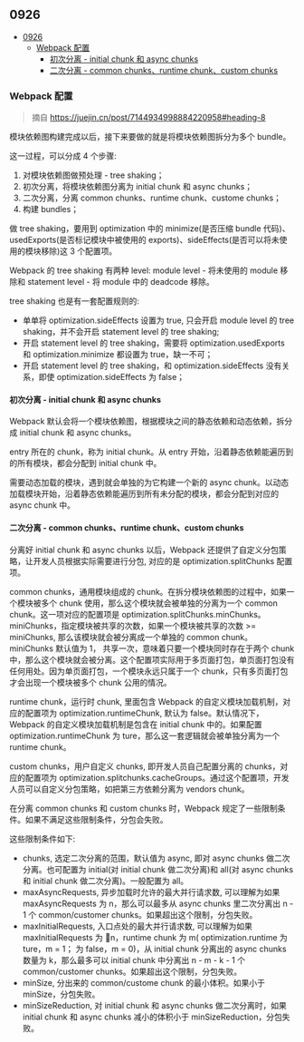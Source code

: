 ## 0926

<!-- TOC -->

- [0926](#0926)
  - [Webpack 配置](#webpack-配置)
    - [初次分离 - initial chunk 和 async chunks](#初次分离---initial-chunk-和-async-chunks)
    - [二次分离 - common chunks、runtime chunk、custom chunks](#二次分离---common-chunksruntime-chunkcustom-chunks)

<!-- /TOC -->

### Webpack 配置   

> 摘自 https://juejin.cn/post/7144934998884220958#heading-8     

模块依赖图构建完成以后，接下来要做的就是将模块依赖图拆分为多个 bundle。    

这一过程，可以分成 4 个步骤:

1. 对模块依赖图做预处理 - tree shaking；
2. 初次分离，将模块依赖图分离为 initial chunk 和 async chunks；
3. 二次分离，分离 common chunks、runtime chunk、custome chunks；
4. 构建 bundles；

做 tree shaking，要用到 optimization 中的 minimize(是否压缩 bundle 代码)、usedExports(是否标记模块中被使用的 exports)、sideEffects(是否可以将未使用的模块移除)这 3 个配置项。    

Webpack 的 tree shaking 有两种 level: module level - 将未使用的 module 移除和 statement level - 将 module 中的 deadcode 移除。

tree shaking 也是有一套配置规则的:    

- 单单将 optimization.sideEffects 设置为 true, 只会开启 module level 的 tree shaking，并不会开启 statement level 的 tree shaking;
- 开启 statement level 的 tree shaking，需要将 optimization.usedExports 和 optimization.minimize 都设置为 true，缺一不可；
- 开启 statement level 的 tree shaking，和 optimization.sideEffects 没有关系，即使 optimization.sideEffects 为 false；

#### 初次分离 - initial chunk 和 async chunks     

Webpack 默认会将一个模块依赖图，根据模块之间的静态依赖和动态依赖，拆分成 initial chunk 和 async chunks。     

entry 所在的 chunk，称为 initial chunk。从 entry 开始，沿着静态依赖能遍历到的所有模块，都会分配到 initial chunk 中。     

需要动态加载的模块，遇到就会单独的为它构建一个新的 async chunk。以动态加载模块开始，沿着静态依赖能遍历到所有未分配的模块，都会分配到对应的 async chunk 中。    

#### 二次分离 - common chunks、runtime chunk、custom chunks    

分离好 initial chunk 和 async chunks 以后，Webpack 还提供了自定义分包策略，让开发人员根据实际需要进行分包, 对应的是 optimization.splitChunks 配置项。     

common chunks，通用模块组成的 chunk。在拆分模块依赖图的过程中，如果一个模块被多个 chunk 使用，那么这个模块就会被单独的分离为一个 common chunk。这一项对应的配置项是 optimization.splitChunks.minChunks。miniChunks，指定模块被共享的次数，如果一个模块被共享的次数 >= miniChunks, 那么该模块就会被分离成一个单独的 common chunk。 miniChunks 默认值为 1， 共享一次，意味着只要一个模块同时存在于两个 chunk 中，那么这个模块就会被分离。这个配置项实际用于多页面打包，单页面打包没有任何用处。因为单页面打包，一个模块永远只属于一个 chunk，只有多页面打包才会出现一个模块被多个 chunk 公用的情况。    

runtime chunk，运行时 chunk, 里面包含 Webpack 的自定义模块加载机制，对应的配置项为 optimization.runtimeChunk, 默认为 false。默认情况下，Webpack 的自定义模块加载机制是包含在 initial chunk 中的。如果配置 optimization.runtimeChunk 为 ture，那么这一套逻辑就会被单独分离为一个 runtime chunk。         

custom chunks，用户自定义 chunks, 即开发人员自己配置分离的 chunks，对应的配置项为 optimization.splitchunks.cacheGroups。通过这个配置项，开发人员可以自定义分包策略，如把第三方依赖分离为 vendors chunk。    

在分离 common chunks 和 custom chunks 时，Webpack 规定了一些限制条件。如果不满足这些限制条件，分包会失败。

这些限制条件如下:     

- chunks, 选定二次分离的范围，默认值为 async, 即对 async chunks 做二次分离。也可配置为 initial(对 initial chunk 做二次分离)和 all(对 async chunks 和 initial chunk 做二次分离)。一般配置为 all。
- maxAsyncRequests, 异步加载时允许的最大并行请求数, 可以理解为如果 maxAsyncRequests 为 n，那么可以最多从 async chunks 里二次分离出 n - 1 个 common/customer chunks。如果超出这个限制，分包失败。
- maxInitialRequests, 入口点处的最大并行请求数, 可以理解为如果 maxInitialRequests 为 n，runtime chunk 为 m( optimization.runtime 为 ture，m = 1； 为 false，m = 0)，从 initial chunk 分离出的 async chunks 数量为 k，那么最多可以 initial chunk 中分离出 n - m - k - 1 个 common/customer chunks。如果超出这个限制，分包失败。
- minSize, 分出来的 common/custome chunk 的最小体积。如果小于 minSize，分包失败。
- minSizeReduction, 对 initial chunk 和 async chunks 做二次分离时，如果 initial chunk 和 async chunks 减小的体积小于 minSizeReduction，分包失败。

